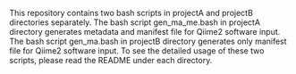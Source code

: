 This repository contains two bash scripts in projectA and projectB directories separately.
The bash script gen_ma_me.bash in projectA directory generates metadata and manifest file for Qiime2 software input.
The bash script gen_ma.bash in projectB directory generates only manifest file for Qiime2 software input.
To see the detailed usage of these two scripts, please read the README under each directory.
